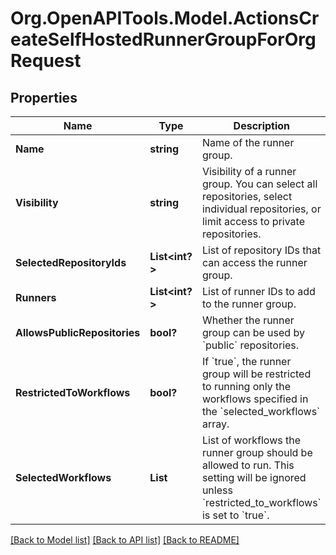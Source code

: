 # Org.OpenAPITools.Model.ActionsCreateSelfHostedRunnerGroupForOrgRequest

## Properties

Name | Type | Description | Notes
------------ | ------------- | ------------- | -------------
**Name** | **string** | Name of the runner group. | 
**Visibility** | **string** | Visibility of a runner group. You can select all repositories, select individual repositories, or limit access to private repositories. | [optional] [default to VisibilityEnum.AllEnum]
**SelectedRepositoryIds** | **List<int?>** | List of repository IDs that can access the runner group. | [optional] 
**Runners** | **List<int?>** | List of runner IDs to add to the runner group. | [optional] 
**AllowsPublicRepositories** | **bool?** | Whether the runner group can be used by &#x60;public&#x60; repositories. | [optional] [default to false]
**RestrictedToWorkflows** | **bool?** | If &#x60;true&#x60;, the runner group will be restricted to running only the workflows specified in the &#x60;selected_workflows&#x60; array. | [optional] [default to false]
**SelectedWorkflows** | **List<string>** | List of workflows the runner group should be allowed to run. This setting will be ignored unless &#x60;restricted_to_workflows&#x60; is set to &#x60;true&#x60;. | [optional] 

[[Back to Model list]](../README.md#documentation-for-models) [[Back to API list]](../README.md#documentation-for-api-endpoints) [[Back to README]](../README.md)

